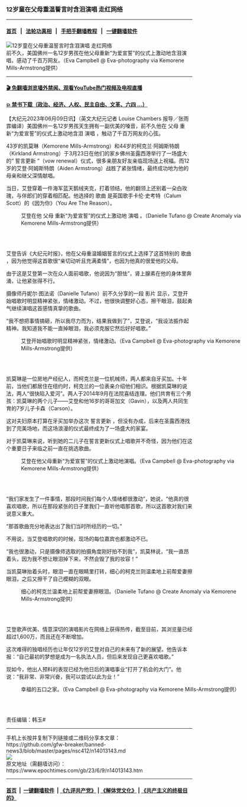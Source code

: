 ### 12岁童在父母重温誓言时含泪演唱 走红网络
------------------------

#### [首页](https://github.com/gfw-breaker/banned-news3/blob/master/README.md) &nbsp;&nbsp;|&nbsp;&nbsp; [法轮功真相](https://github.com/begood0513/basic/blob/master/README.md)  &nbsp;&nbsp;|&nbsp;&nbsp; [手把手翻墙教程](https://github.com/gfw-breaker/guides/wiki)  &nbsp;&nbsp;|&nbsp;&nbsp; [一键翻墙软件](https://github.com/gfw-breaker/nogfw/blob/master/README.md)  



<div><img alt="12岁童在父母重温誓言时含泪演唱 走红网络" class="attachment-djy_600_400 size-djy_600_400 wp-post-image" src="https://i.epochtimes.com/assets/uploads/2023/06/id14013167-Aiden_singing_at_his_-parents_vow-renewal_ceremony.jpg-600x400.jpg"/>
<div class="caption">
 前不久，美国佛州一名12岁男孩在他父母重新“为爱宣誓”的仪式上激动地含泪演唱，感动了千百万网友。（Eva Campbell @ Eva-photography via Kemorene Mills-Armstrong提供）
</div></div><hr/>

#### [ 🎬  免翻墙浏览墙外禁闻、观看YouTube热门视频及电视直播](https://github.com/gfw-breaker/HelloWorld)

#### [ 💥  禁书下载（政治、经济、人权、民主自由、文革、六四 ...）](https://github.com/gfw-breaker/books/blob/master/README.md)

<div><p>
 【大纪元2023年06月09日讯】（英文大纪元记者
 <ok href="https://www.theepochtimes.com/boy-12-singing-heartfelt-solo-through-tears-at-parents-vow-renewal-ceremony-goes-viral_5281963.html">
  Louise Chambers
 </ok>
 报导／张雨霏编译）美国佛州一名12岁男孩天生拥有一副优美的嗓音，前不久他在
 <ok href="https://www.epochtimes.com/gb/tag/%E7%88%B6%E6%AF%8D.html">
  父母
 </ok>
 重新“为爱宣誓”的仪式上激动地含泪
 <ok href="https://www.epochtimes.com/gb/tag/%E6%BC%94%E5%94%B1.html">
  演唱
 </ok>
 ，触动了千百万网友的心弦。
</p>
<p>
 43岁的凯莫琳（Kemorene Mills-Armstrong）和44岁的柯克兰‧阿姆斯特朗（Kirkland Armstrong）于3月23日在他们的家乡佛州圣露西港举行了一场盛大的“
 <ok href="https://www.epochtimes.com/gb/tag/%E8%AA%93%E8%A8%80%E6%9B%B4%E6%96%B0.html">
  誓言更新
 </ok>
 ”（vow renewal）仪式，很多亲朋友好友亲临现场送上祝福。而12岁的艾登‧阿姆斯特朗（Aiden Armstrong）战胜了紧张情绪，最终成功地为他的母亲和继父深情献唱。
</p>
<p>
 当日，艾登穿着一件海军蓝天鹅绒夹克，打着领结，他的翻领上还别着一朵白玫瑰，与伴郎们的穿着相匹配。他选择的
 <ok href="https://www.epochtimes.com/gb/tag/%E6%AD%8C%E6%9B%B2.html">
  歌曲
 </ok>
 是英国歌手卡伦‧史考特（Calum Scott）的《因为你》（You Are The Reason）。
</p>
<figure aria-describedby="caption-attachment-14013170" class="wp-caption aligncenter" id="attachment_14013170" style="width: 600px">
 <ok href="https://i.epochtimes.com/assets/uploads/2023/06/id14013170-Kemorene11.png" target="_blank">
  <img alt="" class="wp-image-14013170" src="https://i.epochtimes.com/assets/uploads/2023/06/id14013170-Kemorene11.png"/>
 </ok>
 <br/><figcaption class="wp-caption-text" id="caption-attachment-14013170">
  艾登在他
  <ok href="https://www.epochtimes.com/gb/tag/%E7%88%B6%E6%AF%8D.html">
   父母
  </ok>
  重新“为爱宣誓”的仪式上激动地
  <ok href="https://www.epochtimes.com/gb/tag/%E6%BC%94%E5%94%B1.html">
   演唱
  </ok>
  。（Danielle Tufano @ Create Anomaly via Kemorene Mills-Armstrong提供）
 </figcaption><br/>
</figure><br/>
<p>
 艾登告诉《大纪元时报》，他在父母重温婚姻誓言的仪式上选择了这首特别的
 <ok href="https://www.epochtimes.com/gb/tag/%E6%AD%8C%E6%9B%B2.html">
  歌曲
 </ok>
 ，因为他觉得这首歌很“亲切动听且充满柔情”，也因为他真的很爱他的父母。
</p>
<p>
 由于这是艾登第一次在众人面前唱歌，他说因为“胆怯”，肾上腺素在他的身体里奔涌，让他紧张得不行。
</p>
<p>
 摄像师丹妮尔‧图法诺（Danielle Tufano）前不久分享的一段
 <ok href="https://www.tiktok.com/@chasingabundance/video/7221192466643602734">
  影片
 </ok>
 显示，艾登开始唱歌时明显精神紧张，情绪激动。不过，他很快调整好心态，擦干眼泪，鼓起勇气继续演唱这首感情真挚的歌曲。
</p>
<p>
 “我不想把事情搞砸，所以我尽力而为，结果我做到了”，艾登说，“我设法振作起精神。我知道我不能一直掉眼泪，我必须克服它然后好好唱歌。”
</p>
<figure aria-describedby="caption-attachment-14013166" class="wp-caption aligncenter" id="attachment_14013166" style="width: 599px">
 <ok href="https://i.epochtimes.com/assets/uploads/2023/06/id14013166-Aiden_emotional-scene_at_his_-parents_vow-renewal_ceremony.jpg" target="_blank">
  <img alt="" class="wp-image-14013166" src="https://i.epochtimes.com/assets/uploads/2023/06/id14013166-Aiden_emotional-scene_at_his_-parents_vow-renewal_ceremony.jpg"/>
 </ok>
 <br/><figcaption class="wp-caption-text" id="caption-attachment-14013166">
  艾登开始唱歌时明显精神紧张，情绪激动。（Eva Campbell @ Eva-photography via Kemorene Mills-Armstrong提供）
 </figcaption><br/>
</figure><br/>
<p>
 凯莫琳是一位房地产经纪人，而柯克兰是一位机械师，两人都来自牙买加。十年前，当他们都居住在纽约时，柯克兰的一位表亲介绍他们相识。根据凯莫琳的说法，两人“很快陷入爱河”。两人于2014年9月在法院喜结连理。他们共育有三个男孩：凯莫琳的两个儿子——艾登和他16岁的哥哥加文（Gavin），以及两人共同生育的7岁儿子卡森（Carson）。
</p>
<p>
 这对夫妇原本打算在牙买加举办这次
 <ok href="https://www.epochtimes.com/gb/tag/%E8%AA%93%E8%A8%80%E6%9B%B4%E6%96%B0.html">
  誓言更新
 </ok>
 ，但没有办成，后来在圣露西港找到了完美场地，而这场浪漫的仪式最终成为了一场盛大的家宴。
</p>
<p>
 对于凯莫琳来说，听到她的二儿子在誓言更新仪式上唱歌并不奇怪，因为他们在这个重要日子来临之前一直在挑选歌曲。
</p>
<figure aria-describedby="caption-attachment-14013167" class="wp-caption aligncenter" id="attachment_14013167" style="width: 599px">
 <ok href="https://i.epochtimes.com/assets/uploads/2023/06/id14013167-Aiden_singing_at_his_-parents_vow-renewal_ceremony.jpg.jpg" target="_blank">
  <img alt="" class="wp-image-14013167" src="https://i.epochtimes.com/assets/uploads/2023/06/id14013167-Aiden_singing_at_his_-parents_vow-renewal_ceremony.jpg.jpg"/>
 </ok>
 <br/><figcaption class="wp-caption-text" id="caption-attachment-14013167">
  艾登在他父母重新“为爱宣誓”的仪式上激动地演唱。（Eva Campbell @ Eva-photography via Kemorene Mills-Armstrong提供）
 </figcaption><br/>
</figure><br/>
<p>
 “我们家发生了一件事情，那段时间我们每个人情绪都很激动”，她说，“他真的很喜欢唱歌，所以在那段紧张的日子里我们一直听他唱那首歌，所以这首歌对我们来说意义重大。
</p>
<p>
 “那首歌曲充分地表达出了我们当时所经历的一切。”
</p>
<p>
 不用说，当艾登唱歌的的时候，现场的每位嘉宾也都激动不已。
</p>
<p>
 “我也很激动，只是摄像师选取的拍摄角度刚好拍不到我”，凯莫林说，“我一直昂着头，因为我不想让眼泪掉下来，不然会毁了我的妆容！”
</p>
<p>
 当凯莫琳抬着头时，眼泪一直在眼睛里打转，细心的柯克兰则温柔地上前帮爱妻擦眼泪，之后又擦干了自己模糊的双眼。
</p>
<figure aria-describedby="caption-attachment-14013169" class="wp-caption aligncenter" id="attachment_14013169" style="width: 600px">
 <ok href="https://i.epochtimes.com/assets/uploads/2023/06/id14013169-Kemorene1.png" target="_blank">
  <img alt="" class="wp-image-14013169" src="https://i.epochtimes.com/assets/uploads/2023/06/id14013169-Kemorene1.png"/>
 </ok>
 <br/><figcaption class="wp-caption-text" id="caption-attachment-14013169">
  细心的柯克兰温柔地上前帮爱妻擦眼泪。（Danielle Tufano @ Create Anomaly via Kemorene Mills-Armstrong提供）
 </figcaption><br/>
</figure><br/>
<p>
 艾登歌声优美、情意深切的演唱影片在网络上获得热传，截至目前，其浏览量已经超过1,600万，而且还在不断增加。
</p>
<p>
 这次难得的独唱经历也让年仅12岁的艾登对自己的未来有了新的展望。他告诉本报：“自己最初的梦想是成为一名执法人员，但后来发现自己更喜欢唱歌。”
</p>
<p>
 现如今，他出人预料的表现已经为他日后的演唱事业“打开了机会的大门”。他说：“我非常、非常兴奋，我可以尝试以此为业！”
</p>
<figure aria-describedby="caption-attachment-14013168" class="wp-caption aligncenter" id="attachment_14013168" style="width: 601px">
 <ok href="https://i.epochtimes.com/assets/uploads/2023/06/id14013168-Kemorene_family_at-her_vow_renewal_ceremony.jpg" target="_blank">
  <img alt="" class="wp-image-14013168" src="https://i.epochtimes.com/assets/uploads/2023/06/id14013168-Kemorene_family_at-her_vow_renewal_ceremony.jpg"/>
 </ok>
 <br/><figcaption class="wp-caption-text" id="caption-attachment-14013168">
  幸福的五口之家。（Eva Campbell @ Eva-photography via Kemorene Mills-Armstrong提供）
 </figcaption><br/>
</figure><br/>
<p>
 责任编辑：韩玉#
</p>
</div>
<hr/>
手机上长按并复制下列链接或二维码分享本文章：<br/>
https://github.com/gfw-breaker/banned-news3/blob/master/pages/nsc412/n14013143.md <br/>
<a href='https://github.com/gfw-breaker/banned-news3/blob/master/pages/nsc412/n14013143.md'><img src='https://github.com/gfw-breaker/banned-news3/blob/master/pages/nsc412/n14013143.md.png'/></a> <br/>
原文地址（需翻墙访问）：https://www.epochtimes.com/gb/23/6/9/n14013143.htm


------------------------
#### [首页](https://github.com/gfw-breaker/banned-news3/blob/master/README.md) &nbsp;|&nbsp; [一键翻墙软件](https://github.com/gfw-breaker/nogfw/blob/master/README.md) &nbsp;| [《九评共产党》](https://github.com/gfw-breaker/9ping.md/blob/master/README.md#九评之一评共产党是什么) | [《解体党文化》](https://github.com/gfw-breaker/jtdwh.md/blob/master/README.md) | [《共产主义的终极目的》](https://github.com/gfw-breaker/gczydzjmd.md/blob/master/README.md)


<img src='http://gfw-breaker.win/banned-news3/pages/nsc412/n14013143.md' width='0px' height='0px'/>